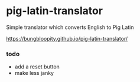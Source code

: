 # pig-latin-translator
Simple translator which converts English to Pig Latin

https://bungbloopity.github.io/pig-latin-translator/


### todo
- add a reset button
- make less janky
